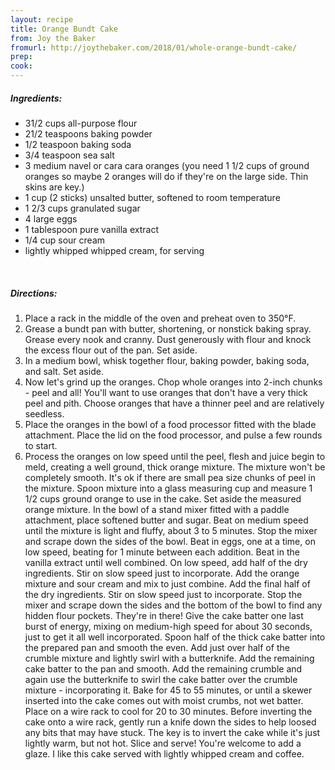 ```yaml
---
layout: recipe
title: Orange Bundt Cake
from: Joy the Baker
fromurl: http://joythebaker.com/2018/01/whole-orange-bundt-cake/
prep: 
cook: 
---
```


##### Ingredients:

* 31/2 cups all-purpose flour
* 21/2 teaspoons baking powder
* 1/2 teaspoon baking soda
* 3/4 teaspoon sea salt
* 3 medium navel or cara cara oranges (you need 1 1/2 cups of ground oranges so maybe 2 oranges will do if they're on the large side. Thin skins are key.)
* 1 cup (2 sticks) unsalted butter, softened to room temperature
* 1 2/3 cups granulated sugar
* 4 large eggs
* 1 tablespoon pure vanilla extract
* 1/4 cup sour cream
* lightly whipped whipped cream, for serving

<br>

##### Directions:

1. Place a rack in the middle of the oven and preheat oven to 350°F.
2. Grease a bundt pan with butter, shortening, or nonstick baking spray. Grease every nook and cranny. Dust generously with flour and knock the excess flour out of the pan. Set aside.
3. In a medium bowl, whisk together flour, baking powder, baking soda, and salt. Set aside.
4. Now let's grind up the oranges. Chop whole oranges into 2-inch chunks - peel and all! You'll want to use oranges that don't have a very thick peel and pith. Choose oranges that have a thinner peel and are relatively seedless.
5. Place the oranges in the bowl of a food processor fitted with the blade attachment. Place the lid on the food processor, and pulse a few rounds to start.
6. Process the oranges on low speed until the peel, flesh and juice begin to meld, creating a well ground, thick orange mixture. The mixture won't be completely smooth. It's ok if there are small pea size chunks of peel in the mixture. Spoon mixture into a glass measuring cup and measure 1 1/2 cups ground orange to use in the cake. Set aside the measured orange mixture.
In the bowl of a stand mixer fitted with a paddle attachment, place softened butter and sugar. Beat on medium speed until the mixture is light and fluffy, about 3 to 5 minutes.
Stop the mixer and scrape down the sides of the bowl. Beat in eggs, one at a time, on low speed, beating for 1 minute between each addition.
Beat in the vanilla extract until well combined.
On low speed, add half of the dry ingredients. Stir on slow speed just to incorporate.
Add the orange mixture and sour cream and mix to just combine.
Add the final half of the dry ingredients. Stir on slow speed just to incorporate. Stop the mixer and scrape down the sides and the bottom of the bowl to find any hidden flour pockets. They're in there!
Give the cake batter one last burst of energy, mixing on medium-high speed for about 30 seconds, just to get it all well incorporated.
Spoon half of the thick cake batter into the prepared pan and smooth the even. Add just over half of the crumble mixture and lightly swirl with a butterknife.
Add the remaining cake batter to the pan and smooth. Add the remaining crumble and again use the butterknife to swirl the cake batter over the crumble mixture - incorporating it.
Bake for 45 to 55 minutes, or until a skewer inserted into the cake comes out with moist crumbs, not wet batter.
Place on a wire rack to cool for 20 to 30 minutes. Before inverting the cake onto a wire rack, gently run a knife down the sides to help loosed any bits that may have stuck.
The key is to invert the cake while it's just lightly warm, but not hot.
Slice and serve! You're welcome to add a glaze. I like this cake served with lightly whipped cream and coffee.

